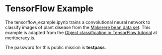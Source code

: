 # TensorFlow Example

The tensorflow_example.ipynb trains a convolutional neural network to classify images of plant disease from the [Makerere bean data set](https://github.com/AI-Lab-Makerere/ibean/). This example is adapted from the [Object classification in TensorFlow tutorial](https://meritocracy.is/blog/2020/06/24/object-classification-in-tensorflow/) at meritocracy.is.

The password for this public mission is **testpass**.
